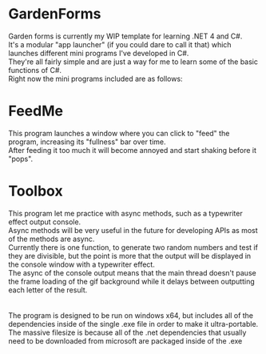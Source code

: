 # GardenForms
Garden forms is currently my WIP template for learning .NET 4 and C#. <br />
It's a modular "app launcher" (if you could dare to call it that) which launches different mini programs I've developed in C#.  <br />
They're all fairly simple and are just a way for me to learn some of the basic functions of C#. <br />
Right now the mini programs included are as follows: <br />

# FeedMe
This program launches a window where you can click to "feed" the program, increasing its "fullness" bar over time.<br />
After feeding it too much it will become annoyed and start shaking before it "pops".<br />

# Toolbox
This program let me practice with async methods, such as a typewriter effect output console.<br />
Async methods will be very useful in the future for developing APIs as most of the methods are async.<br />
Currently there is one function, to generate two random numbers and test if they are divisible, but the point is more that the output will be displayed in the console window with a typewriter effect.<br />
The async of the console output means that the main thread doesn't pause the frame loading of the gif background while it delays between outputting each letter of the result.<br />
<br /><br />
The program is designed to be run on windows x64, but includes all of the dependencies inside of the single .exe file in order to make it ultra-portable.<br />
The massive filesize is because all of the .net dependencies that usually need to be downloaded from microsoft are packaged inside of the .exe<br />

